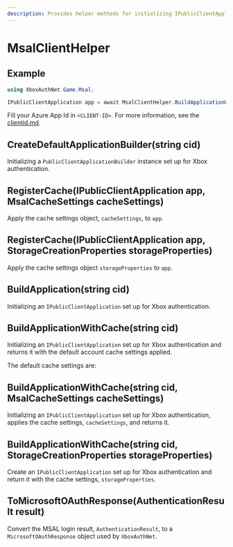 ```yaml
---
description: Provides helper methods for initializing IPublicClientApplication.
---
```


# MsalClientHelper

## Example

```csharp
using XboxAuthNet.Game.Msal;

IPublicClientApplication app = await MsalClientHelper.BuildApplicationWithCache("<CLIENT-ID>");
```

Fill your Azure App Id in `<CLIENT-ID>`. For more information, see the [clientid.md](clientid.md "mention").

## CreateDefaultApplicationBuilder(string cid)

Initializing a `PublicClientApplicationBuilder` instance set up for Xbox authentication.

## RegisterCache(IPublicClientApplication app, MsalCacheSettings cacheSettings)

Apply the cache settings object, `cacheSettings`, to `app`.

## RegisterCache(IPublicClientApplication app, StorageCreationProperties storageProperties)

Apply the cache settings object `storageProperties` to `app`.

## BuildApplication(string cid)

Initializing an `IPublicClientApplication` set up for Xbox authentication.

## BuildApplicationWithCache(string cid)

Initializing an `IPublicClientApplication` set up for Xbox authentication and returns it with the default account cache settings applied.

The default cache settings are:

## BuildApplicationWithCache(string cid, MsalCacheSettings cacheSettings)

Initializing an `IPublicClientApplication` set up for Xbox authentication, applies the cache settings, `cacheSettings`, and returns it.

## BuildApplicationWithCache(string cid, StorageCreationProperties storageProperties)

Create an `IPublicClientApplication` set up for Xbox authentication and return it with the cache settings, `storageProperties`.

## ToMicrosoftOAuthResponse(AuthenticationResult result)

Convert the MSAL login result, `AuthenticationResult`, to a `MicrosoftOAuthResponse` object used by `XboxAuthNet`.
